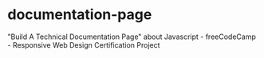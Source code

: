 # documentation-page
"Build A Technical Documentation Page" about Javascript - freeCodeCamp - Responsive Web Design Certification Project
